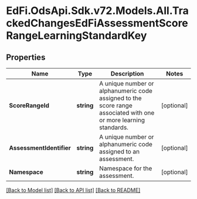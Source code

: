 # EdFi.OdsApi.Sdk.v72.Models.All.TrackedChangesEdFiAssessmentScoreRangeLearningStandardKey

## Properties

Name | Type | Description | Notes
------------ | ------------- | ------------- | -------------
**ScoreRangeId** | **string** | A unique number or alphanumeric code assigned to the score range associated with one or more learning standards. | [optional] 
**AssessmentIdentifier** | **string** | A unique number or alphanumeric code assigned to an assessment. | [optional] 
**Namespace** | **string** | Namespace for the assessment. | [optional] 

[[Back to Model list]](../README.md#documentation-for-models) [[Back to API list]](../README.md#documentation-for-api-endpoints) [[Back to README]](../README.md)

